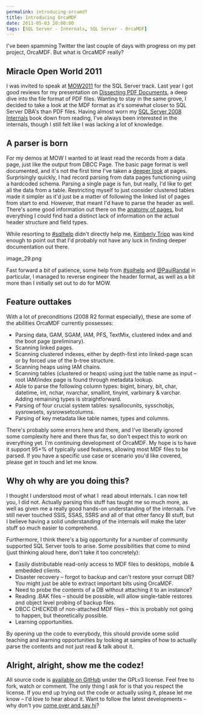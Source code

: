 ```yaml
---
permalink: introducing-orcamdf
title: Introducing OrcaMDF
date: 2011-05-03 20:00:00
tags: [SQL Server - Internals, SQL Server - OrcaMDF]
---
```

I've been spamming Twitter the last couple of days with progress on my pet project, OrcaMDF. But what is OrcaMDF really?

<!-- more -->

## Miracle Open World 2011

I was invited to speak at [MOW2011](http://mow2011.dk/) for the SQL Server track. Last year I got good reviews for my presentation on [Dissecting PDF Documents](Dissecting_PDF_Documents_1.pdf), a deep dive into the file format of PDF files. Wanting to stay in the same grove, I decided to take a look at the MDF format as it's somewhat closer to SQL Server DBA's than PDF files. Having almost worn my [SQL Server 2008 Internals](http://www.amazon.com/Microsoft%C2%AE-SQL-Server%C2%AE-2008-Internals/dp/0735626243) book down from reading, I've always been interested in the internals, though I still felt like I was lacking a lot of knowledge.

## A parser is born

For my demos at MOW I wanted to at least read the records from a data page, just like the output from DBCC Page. The basic page format is well documented, and it's not the first time I've taken a [deeper look](/deciphering-a-sql-server-data-page) at pages. Surprisingly quickly, I had record parsing from data pages functioning using a hardcoded schema. Parsing a single page is fun, but really, I'd like to get all the data from a table. Restricting myself to just consider clustered tables made it simpler as it'd just be a matter of following the linked list of pages from start to end. However, that meant I'd have to parse the header as well. There's some good information out there on the [anatomy of pages](http://sqlskills.com/blogs/paul/post/Inside-the-Storage-Engine-Anatomy-of-a-page.aspx), but everything I could find had a distinct lack of information on the actual header structure and field types.

<!-- more -->

While resorting to [#sqlhelp](http://search.twitter.com/search?q=%23sqlhelp) didn't directly help me, [Kimberly Tripp](http://www.sqlskills.com/blogs/Kimberly/) was kind enough to point out that I'd probably not have any luck in finding deeper documentation out there.

image_29.png

Fast forward a *bit* of patience, some help from [#sqlhelp](http://search.twitter.com/search?q=%23sqlhelp) and [@PaulRandal](http://twitter.com/#!/PaulRandal) in particular, I managed to reverse engineer the header format, as well as a bit more than I initially set out to do for MOW.
## Feature outtakes
With a lot of preconditions (2008 R2 format especially), these are some of the abilities OrcaMDF currently possesses:

* Parsing data, GAM, SGAM, IAM, PFS, TextMix, clustered index and and the boot page (preliminary).
* Scanning linked pages.
* Scanning clustered indexes, either by depth-first into linked-page scan or by forced use of the b-tree structure.
* Scanning heaps using IAM chains.
* Scanning tables (clustered or heaps) using just the table name as input – root IAM/index page is found through metadata lookup.
* Able to parse the following column types: bigint, binary, bit, char, datetime, int, nchar, nvarchar, smallint, tinyint, varbinary & varchar. Adding remaining types is straightforward.
* Parsing of four crucial system tables: sysallocunits, sysschobjs, sysrowsets, sysrowsetcolumns.
* Parsing of key metadata like table names, types and columns.

There's probably some errors here and there, and I've liberally ignored some complexity here and there thus far, so don't expect this to work on everything yet. I'm continuing development of OrcaMDF. My hope is to have it support 95+% of typically used features, allowing most MDF files to be parsed. If you have a specific use case or scenario you'd like covered, please get in touch and let me know.
## Why oh why are you doing this?
I thought I understood most of what I  read about internals. I can now tell you, I did not. Actually parsing this stuff has taught me so much more, as well as given me a really good hands-on understanding of the internals. I've still never touched SSIS, SSAS, SSRS and all of that other fancy BI stuff, but I believe having a solid understanding of the internals will make the later stuff so much easier to comprehend.

Furthermore, I think there's a big opportunity for a number of community supported SQL Server tools to arise. Some possibilities that come to mind (just thinking aloud here, don't take it too concretely):

* Easily distributable read-only access to MDF files to desktops, mobile & embedded clients.
* Disaster recovery – forgot to backup and can't restore your corrupt DB? You might just be able to extract important bits using OrcaMDF.
* Need to probe the contents of a DB without attaching it to an instance?
* Reading .BAK files – should be possible, will allow single-table restores and object level probing of backup files.
* DBCC CHECKDB of non-attached MDF files – this is probably not going to happen, but theoretically possible.
* Learning opportunities.

By opening up the code to everybody, this should provide some solid teaching and learning opportunities by looking at samples of how to actually parse the contents and not just read & talk about it.
## Alright, alright, show me the codez!
All source code is [available on GitHub](https://github.com/improvedk/OrcaMDF) under the GPLv3 license. Feel free to fork, watch or comment. The only thing I ask for is that you respect the license. If you end up trying out the code or actually using it, please let me know – I'd love to hear about it. Want to follow the latest developments – why don't you [come over and say hi](http://twitter.com/#!/improvedk)?
